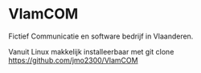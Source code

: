 # VlamCOM
Fictief Communicatie en software bedrijf in Vlaanderen.

Vanuit Linux makkelijk installeerbaar met
git clone https://github.com/jmo2300/VlamCOM


